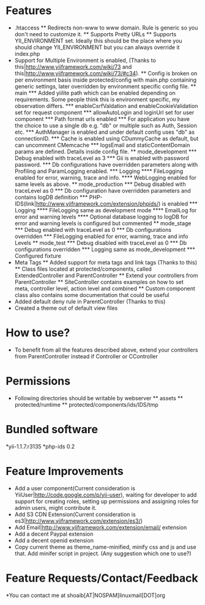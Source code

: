 Features
=========
* .htaccess
** Redirects non-www to www domain. Rule is generic so you don't need to customize it.
** Supports Pretty URLs
** Supports YII_ENVIRONMENT set. Ideally this should be the place where you should change YII_ENVIRONMENT but you can always override it index.php
* Support for Multiple Environment is enabled, (Thanks to this|http://www.yiiframework.com/wiki/73 and this|http://www.yiiframework.com/wiki/73/#c34).
** Config is broken on per environment basis inside protected/config with main.php containing generic settings, later overridden by environment specific config file.
** main
*** Added yiilite path which can be enabled depending on requirements. Some people think this is environment specific, my observation differs.
*** enableCsrfValdation and enableCookieValidation set for request component
*** allowAutoLogin and loginUrl set for user component
*** Path format urls enabled
*** For application you have the choice to use a single db e.g. "db" or multiple such as Auth, Session etc.
*** AuthManager is enabled and under default config uses "db" as connectionID.
*** Cache is enabled using CDummyCache as default, but can uncomment CMemcache
*** logsEmail and staticContentDomain params are defined. Details inside config file.
** mode_development
*** Debug enabled with traceLevel as 3
*** Gii is enabled with password password.
*** Db configurations have overridden parameters along with Profiling and ParamLogging enabled.
*** Logging
**** FileLogging enabled for error, warning, trace and info.
**** WebLogging enabled for same levels as above.
** mode_production
*** Debug disabled with traceLevel as 0
*** Db configuration have overridden parameters and contains logDB definition
*** PHP-IDS(link|http://www.yiiframework.com/extension/phpids/) is enabled
*** Logging
**** FileLogging same as development mode
**** EmailLog for error and warning levels
**** Optional database logging to logDB for error and warning levels is configured but commented
** mode_stage
*** Debug enabled with traceLevel as 0
*** Db configurations overridden
*** FileLogging enabled for error, warning, trace and info Levels
** mode_test
*** Debug disabled with traceLevel as 0
*** Db configurations overridden
*** Logging same as mode_development
*** Configured fixture
* Meta Tags
** Added support for meta tags and link tags (Thanks to this)
** Class files located at protected/components, called ExtendedController and ParentController
** Extend your controllers from ParentController
** SiteController contains examples on how to set meta, controller level, action level and combined
** Custom component class also contains some documentation that could be useful
* Added default deny rule in ParentController (Thanks to this)
* Created a theme out of default view files

How to use?
============
* To benefit from all the features described above, extend your controllers from ParentController instead if Controller or CController

Permissions
===========
* Following directories should be writable by webserver
** assets
** protected/runtime
** protected/components/ids/IDS/tmp

Bundled software
================
*yii-1.1.7.r3135
*php-ids 0.2

Feature Improvements
====================
* Add a user component(Current consideration is YiiUser|http://code.google.com/p/yii-user), waiting for developer to add support for creating roles, setting up permissions and assigning roles for admin users, might contribute it.
* Add S3 CDN Extension(Current consideration is es3|http://www.yiiframework.com/extension/es3/)
* Add Email|http://www.yiiframework.com/extension/email/ extension
* Add a decent Paypal extension
* Add a decent openid extension
* Copy current theme as theme_name-minified, minify css and js and use that. Add minifer script in project. (Any suggestion which one to use?)

Feature Requests/Contact/Feedback
=================================
*You can contact me at shoaib[AT|NOSPAM]linuxmail[DOT]org
